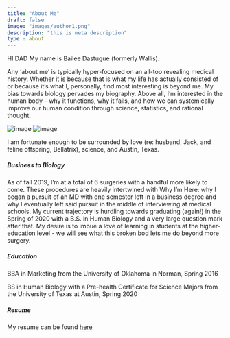 ```yaml
---
title: "About Me"
draft: false
image: "images/author1.png"
description: "this is meta description"
type : about
---
```

HI DAD
My name is Bailee Dastugue (formerly Wallis). 

Any ‘about me’ is typically hyper-focused on an all-too revealing medical history. Whether it is because that is what my life has actually consisted of or because it’s what I, personally, find most interesting is beyond me. My bias towards biology pervades my biography. Above all, I’m interested in the human body – why it functions, why it fails, and how we can systemically improve our human condition through science, statistics, and rational thought.

![image](/images/about-3.jpg)
![image](/images/about-2.jpg)

I am fortunate enough to be surrounded by love (re: husband, Jack, and feline offspring, Bellatrix), science, and Austin, Texas. 

##### Business to Biology

As of fall 2019, I’m at a total of 6 surgeries with a handful more likely to come. These procedures are heavily intertwined with Why I’m Here: why I began a pursuit of an MD with one semester left in a business degree and why I eventually left said pursuit in the middle of interviewing at medical schools. My current trajectory is hurdling towards graduating (again!) in the Spring of 2020 with a B.S. in Human Biology and a very large question mark after that. My desire is to imbue a love of learning in students at the higher-education level - we will see what this broken bod lets me do beyond more surgery.

##### Education

BBA in Marketing from the University of Oklahoma in Norman, Spring 2016

BS in Human Biology with a Pre-health Certificate for Science Majors from the University of Texas at Austin, Spring 2020

##### Resume

My resume can be found [here](/Resume2.pdf)
